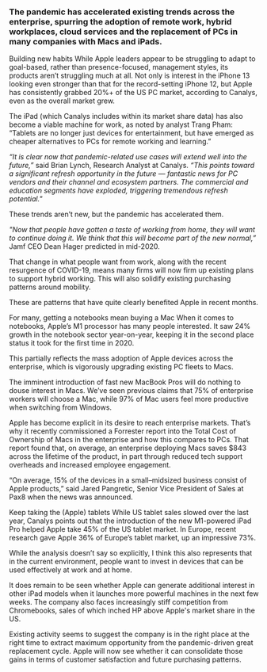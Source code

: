 ### The pandemic has accelerated existing trends across the enterprise, spurring the adoption of remote work, hybrid workplaces, cloud services and the replacement of PCs in many companies with Macs and iPads. ###

Building new habits
While Apple leaders appear to be struggling to adapt to goal-based, rather than presence-focused, management styles, its products aren’t struggling much at all. Not only is interest in the iPhone 13 looking even stronger than that for the record-setting iPhone 12, but Apple has consistently grabbed 20%+ of the US PC market, according to Canalys, even as the overall market grew.

The iPad (which Canalys includes within its market share data) has also become a viable machine for work, as noted by analyst Trang Pham: “Tablets are no longer just devices for entertainment, but have emerged as cheaper alternatives to PCs for remote working and  learning.”

*“It is clear now that pandemic-related use cases will extend well into the future,”* said Brian Lynch, Research Analyst at Canalys. *“This points toward a significant refresh opportunity in the future — fantastic news for PC vendors and their channel and ecosystem partners. The commercial and education segments have exploded, triggering tremendous refresh potential."*


These trends aren’t new, but the pandemic has accelerated them.

*"Now that people have gotten a taste of working from home, they will want to continue doing it. We think that this will become part of the new normal,”* Jamf CEO Dean Hager predicted in mid-2020.

That change in what people want from work, along with the recent resurgence of COVID-19, means many firms will now firm up existing plans to support hybrid working. This will also solidify existing purchasing patterns around mobility.

These are patterns that have quite clearly benefited Apple in recent months.

For many, getting a notebooks mean buying a Mac
When it comes to notebooks, Apple’s M1 processor has many people interested. It saw 24% growth in the notebook sector year-on-year, keeping it in the second place status it took for the first time in 2020.

This partially reflects the mass adoption of Apple devices across the enterprise, which is vigorously upgrading existing PC fleets to Macs.

The imminent introduction of fast new MacBook Pros will do nothing to douse interest in Macs. We’ve seen previous claims that 75% of enterprise workers will choose a Mac, while 97% of Mac users feel more productive when switching from Windows.

Apple has become explicit in its desire to reach enterprise markets. That’s why it recently commissioned a Forrester report into the Total Cost of Ownership of Macs in the enterprise and how this compares to PCs. That report found that, on average, an enterprise deploying Macs saves $843 across the lifetime of the product, in part through reduced tech support overheads and increased employee engagement.

“On average, 15% of the devices in a small–midsized business consist of Apple products,” said Jared Pangretic, Senior Vice President of Sales at Pax8 when the news was announced.

Keep taking the (Apple) tablets
While US tablet sales slowed over the last year, Canalys points out that the introduction of the new M1-powered iPad Pro helped Apple take 45% of the US tablet market. In Europe, recent research gave Apple 36% of Europe’s tablet market, up an impressive 73%.

While the analysis doesn’t say so explicitly, I think this also represents that in the current environment, people want to invest in devices that can be used effectively at work and at home.

It does remain to be seen whether Apple can generate additional interest in other iPad models when it launches more powerful machines in the next few weeks. The company also faces increasingly stiff competition from Chromebooks, sales of which inched HP above Apple's market share in the US.

Existing activity seems to suggest the company is in the right place at the right time to extract maximum opportunity from the pandemic-driven great replacement cycle. Apple will now see whether it can consolidate those gains in terms of customer satisfaction and future purchasing patterns.
